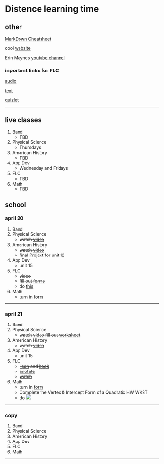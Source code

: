 <!--ha ha funny things
	There was a tragic event last night there was a kid named Jacob who spilled some mashed potatoes on his plate most people thought it was funny but the man who is making us write this did not find it funny, and this is that story. Before we start I would like to give a thesis about this topic. 
-->
# Distence learning time
## other
[MarkDown Cheatsheet](https://github.com/adam-p/markdown-here/wiki/Markdown-Cheatsheet "On Github")

cool [website](https://www.windows93.net "windows93")

Erin Maynes [youtube channel](https://www.youtube.com/channel/UCkH9EgsUJJhHA4SB_eg1g4g "youtube channel")

### inportent links for FLC
[audio](https://shakespeare.folger.edu/listen/romeo-and-juliet/ "audio")

[text](https://www.folgerdigitaltexts.org/html/Rom.html#line-1.1.0 "book")

[quizlet](https://quizlet.com/_6emoag?x=1jqt&i=13lg3c "quizlet")

***



## live classes
1. Band
	* TBD
2. Physical Science
	* Thursdays
3. Amarican History
	* TBD
4. App Dev
	* Wednesday and Fridays
5. FLC
	* TBD
6. Math
	* TBD

## school
<!--### March 30th
---
1. Band
	* Clean Tuba due Apr 13
	* ~~[How to clean tuba Mouthpiece](https://www.youtube.com/watch?v=7haTc8lHSMc "video")~~
	* ~~[how to clean tuba](https://www.youtube.com/watch?v=nNdFQigLF40 "video")~~
2. Physical Science
	* ~~Physical/Chemical Properties Worksheet~~
3. Amarican History
	* ~~watch [video](https://uaschools.instructure.com/courses/4142/files/526293?module_item_id=147640 "video")~~
4. App Dev
	* ~~Unit 11~~
5. FLC
	* ~~fill out this google [form](https://forms.gle/f2ksj3mbQSiCeezr7 "form")~~
6. Math
	* ~~fill out this google [form](https://forms.gle/DBrLsqj1fsx6jG6u5 "form")~~
---

### march 31st
1. Band
	* ~~Nothing~~
2. Physical Science
	* ~~Check ansers w/ [this](https://drive.google.com/open?id=1m3NzL-KOk2AVp8Jw0_QLy5Bz0aQ2UYhN "video")~~
	* ~~Watch this [video](https://youtu.be/tsI9c_SIJbI "video")~~
	* ~~Do This [Worksheet](https://drive.google.com/file/d/0B7GiQq4i5D4oUGxCd2JxOWlwNy1WWTJrVUJObVBzSWJlUy1v/view?usp=sharing "worksheet")~~
	* ~~Take [Cornell Notes capter 15 section 2](https://docs.google.com/document/d/1WgLsIp7j9Ko7zOVGVOS7zw0Vnm65jhWX8EEB43JgDbo/edit?usp=sharing "worksheet")~~
	* Quiz friday [quizlet](https://docs.google.com/document/d/1WgLsIp7j9Ko7zOVGVOS7zw0Vnm65jhWX8EEB43JgDbo/edit?usp=sharing "quizlet")
3. Amarican History
	* ~~Watch this [video](https://uaschools.instructure.com/courses/4142/files/526494/download?download_frd=1 "video")~~
	* Unit review questions [submission](https://uaschools.instructure.com/courses/4142/assignments/35139 "assignment")
4. App Dev
	* ~~unit 11 [study guide](https://drive.google.com/file/d/1QY0W9hgQeK4SDf5k26d6eJmmNAsLjs2n/view?usp=sharing "worksheet")~~
	* unit 1-10 [review](https://uaschools.instructure.com/courses/4319/quizzes/16216?module_item_id=137064 "assignment")
5. FLC
	* work on quarter 3 reflection [paragraphs](https://docs.google.com/document/d/1M39coHZykgvD2H88vC1CFOBgE5Anl6TWf4euQmcm1v8/edit?usp=sharing "assignment")
6. Math
	* ~~Watch Quadratic Formula [video]()~~
	* ~~The 3 [questions](https://www.yumpu.com/en/document/read/43224976/134-hw-quadratic-formula-worksheet-intropdf "worksheet")~~
---

### April 1
1. Band
	* ~~Nothing~~
2. Physical Science
	* ~~Check ansers [here](https://drive.google.com/file/d/1PAOpVmu2YlxkYRkkTv-ENVBQJJoN-Y0f/view?usp=sharing "video")~~
	* ~~Watch [video](https://drive.google.com/file/d/1CYBvoTZeOJ-jB9GCL8NBwQHJzE-Tuyvy/view?usp=sharing "video")~~
	* ~~do [worksheet](https://docs.google.com/document/d/1JM0MNihQiPBBGkQ2Bp91SPQRIVgN9JuXH_LSsH7NhgU/edit?usp=sharing "worksheet")~~
3. Amarican History
	* Unit review questions [submission](https://uaschools.instructure.com/courses/4142/assignments/35139 "assignment")
4. App Dev
	* ~~unit 1-10 review repetable [quiz](https://uaschools.instructure.com/courses/4319/quizzes/16216 "quiz")~~
5. FLC
	* work on quarter 3 reflection [paragraphs](https://docs.google.com/document/d/1M39coHZykgvD2H88vC1CFOBgE5Anl6TWf4euQmcm1v8/edit?usp=sharing "assignment")
6. Math
	* ~~worksheet~~
---

### April 2
1. Band
	* ~~Nothing~~
2. Physical Science
	* ~~live class at [9:15](https://zoom.us/j/263847054?pwd=eDFYK0tiV1BzRk5zVG5oYnpqNGpTQT09 "zoom url")~~
	* ~~[lab](https://uaschools.schoology.com/assignments/2423925939/info "assignment")~~
3. Amarican History
	* Unit review questions [submission](https://uaschools.instructure.com/courses/4142/assignments/35139 "assignment")
4. App Dev
	* unit 12
5. FLC
	* work on quarter 3 reflection [paragraphs](https://docs.google.com/document/d/1M39coHZykgvD2H88vC1CFOBgE5Anl6TWf4euQmcm1v8/edit?usp=sharing "assignment")
6. Math
	* [video](https://www.youtube.com/channel/UCkH9EgsUJJhHA4SB_eg1g4g "youtube channel")
---

### April 3
1. Band
	* ~~nothing~~
2. Physical Science
	* ~~turn in [lab](https://uaschools.schoology.com/assignments/2423925939/info "assignment")~~
	* ~~Ring of Truth [EdPuzzle](https://edpuzzle.com/assignments/5e7fa60cbf973d3f0f6722b1/watch "edpuzzle")~~
3. Amarican History
	* Unit review questions [submission](https://uaschools.instructure.com/courses/4142/assignments/35139 "assignment")
4. App Dev
	* unit 12
5. FLC
	* work on quarter 3 reflection [paragraphs](https://docs.google.com/document/d/1M39coHZykgvD2H88vC1CFOBgE5Anl6TWf4euQmcm1v8/edit?usp=sharing "assignment")
6. Math
---

### April 6
1. Band
	* ~~nothing~~
2. Physical Science
	* Watch [recaction](https://drive.google.com/file/d/17bhlnKGsFQdh0IvRqZBunVCgnj3RDhug/view?usp=sharing "video")
	* watch [edpuzzle](https://edpuzzle.com/assignments/5e7fa798cc61b53eecb6878c/watch "video")
	* [worksheet](https://drive.google.com/file/d/0B7GiQq4i5D4oMTBWd3lMelNZd3ZXNksxaEZEb0xtaVlUbEZF/view?usp=sharing "worksheet") w/ [video](https://drive.google.com/file/d/1gmtn2OdVCtXnv9oIKM-rDZUxgV4OdVZl/view?usp=sharing	"video")
	* test review [guide](https://docs.google.com/document/d/1cg2PTBjjFzHnfGVfd-Ibj-uvHX7bQ6pu1mRwvdbkuOc/edit?usp=sharing) pg 1
3. American History
	* ~~Watch [recaction](https://drive.google.com/file/d/17bhlnKGsFQdh0IvRqZBunVCgnj3RDhug/view?usp=sharing "video")~~
	* ~~watch [edpuzzle](https://edpuzzle.com/assignments/5e7fa798cc61b53eecb6878c/watch "video")~~
	* ~~[worksheet](https://drive.google.com/file/d/0B7GiQq4i5D4oMTBWd3lMelNZd3ZXNksxaEZEb0xtaVlUbEZF/view?usp=sharing "worksheet") w/ [video](https://drive.google.com/file/d/1gmtn2OdVCtXnv9oIKM-rDZUxgV4OdVZl/view?usp=sharing	"video")~~
	* ~~test review [guide](https://docs.google.com/document/d/1cg2PTBjjFzHnfGVfd-Ibj-uvHX7bQ6pu1mRwvdbkuOc/edit?usp=sharing) pg 1~~
3. Amarican History
	* ~~[slides](https://docs.google.com/presentation/d/1G94DsXyJnMZr0y1HmjSjc0Kn9K5vc9n-PhWRKk-w-F0/edit "slides")~~
	* ~~[video](https://uaschools.instructure.com/courses/4142/files/547098/download?download_frd=1 "video")~~
4. App Dev
	* unit 12
5. FLC
	* [Living History Assignment](https://docs.google.com/document/d/11jD9VHEqSwqH2QCQoHfrpBoxxZP7U-Ws6MibRzlSglg/edit?usp=sharing "assignment") and explanation [video](https://uaschools.schoology.com/system/files/attachments/files/m/202004/course/2150433587/Living_History_assignment_explained__5e87dea2d54d3.mp4 "video")
6. Math
	* ~~[Quiz](https://uaschools.schoology.com/course/2153651015/assessments/2448608327 "QUIZ")~~
	* ~~homework check [google form](https://docs.google.com/forms/d/e/1FAIpQLScvVXsmNq2_p5EedrV3IjqgxugIFT7RXC1-ivFL_NcX-x0K_Q/viewform?usp=sf_link "form")~~
---

### April 7
1. Band
	* [recording](https://uaschools.instructure.com/courses/6067/assignments/36502 "assigment")
2. Physical Science
	* Baggie [lab](https://drive.google.com/file/d/0B7GiQq4i5D4odUI3UmprbWczRUw4a0pTZVNwYjc5Wlo2ckVn/view?usp=sharing "worksheet")
	* Baggie [lab](https://drive.google.com/file/d/13-FkNonU3kw9zxnUF13IaHJSvZ936SyT/view?usp=sharing "video")
3. Amarican History
	* [video](https://uaschools.instructure.com/courses/4142/files/549826/download?wrap=1 "video")
	* [slides](https://docs.google.com/presentation/d/1G94DsXyJnMZr0y1HmjSjc0Kn9K5vc9n-PhWRKk-w-F0/edit "slides")
4. App Dev
	* unit 12
5. FLC
	* [Living History Assignment](https://docs.google.com/document/d/11jD9VHEqSwqH2QCQoHfrpBoxxZP7U-Ws6MibRzlSglg/edit?usp=sharing "assignment") and explenation [video](https://uaschools.schoology.com/system/files/attachments/files/m/202004/course/2150433587/Living_History_assignment_explained__5e87dea2d54d3.mp4 "video")
	* open [pdf](https://uaschools.schoology.com/system/files/attachments/files/m/202004/course/2150433587/Shakespeare_background_article_5e87dea2a4fd5.pdf "worksheet") in notablity
	* google [form](https://forms.gle/EDWP6j66QgCVmbQ39 "form")
6. Math
	* [Worksheet](https://uaschools.schoology.com/system/files/attachments/files/m/202004/course/2153651014/Section_9.1_Day_3_HW_WKST_5e8a41ee6435c.pdf "worksheet")
---

### april 8
1. ~~Band~~
	* ~~nothing~~
2. Physical Science
	* ~~baggie lab~~
	* ~~watch [video](https://drive.google.com/file/d/1CYBvoTZeOJ-jB9GCL8NBwQHJzE-Tuyvy/view?usp=sharing "video")~~
	* ~~do [worksheet]( https://docs.google.com/document/d/1JM0MNihQiPBBGkQ2Bp91SPQRIVgN9JuXH_LSsH7NhgU/edit?usp=sharing "worksheet")~~
3. Amarican History
	* ~~[video](https://uaschools.instructure.com/courses/4142/files/549826/download?wrap=1 "video")~~
	* ~~[slides](https://docs.google.com/presentation/d/1G94DsXyJnMZr0y1HmjSjc0Kn9K5vc9n-PhWRKk-w-F0/edit "slides")~~
4. App Dev
	* unit 12
5. FLC
	* [Living History Assignment](https://docs.google.com/document/d/1DlKIg8xD59uRZt5i9yHmZ1twUypEbCyTZlmouw9rD7Q/editb "assignment") and explenation [video](https://uaschools.schoology.com/system/files/attachments/files/m/202004/course/2150433587/Living_History_assignment_explained__5e87dea2d54d3.mp4 "video")
	* ~~open [pdf](https://uaschools.schoology.com/system/files/attachments/files/m/202004/course/2150433587/Shakespeare_background_article_5e87dea2a4fd5.pdf "worksheet") in notablity~~
	* ~~google [form](https://forms.gle/EDWP6j66QgCVmbQ39 "form")~~
	* ~~Common words sakespeare uses [quizlet](https://quizlet.com/_6emoag?x=1jqt&i=13lg3c "quizlet")~~
6. Math
	* [Worksheet](https://uaschools.schoology.com/system/files/attachments/files/m/202004/course/2153651014/Section_9.1_Day_3_HW_WKST_5e8a41ee6435c.pdf "worksheet")
	* [Video](https://www.youtube.com/watch?v=Ne4pYsNhbm0 "video")
	* [worksheet](https://uaschools.schoology.com/system/files/attachments/files/m/202004/course/2153651014/Algebra_Section_9.2_Day_1_5e8cead80548d.pdf "worksheet") w/ video
	* [worksheet](https://uaschools.schoology.com/system/files/attachments/files/m/202004/course/2153651014/Algebra_Section_9.2_Day_1_HW_WKST_5e8ced00393eb.pdf "worksheet")
---

### april 9
1. ~~Band~~
	* ~~nothing~~
2. ~~Physical Science~~
	* ~~nothing~~
3. American History
	* ~~[form](https://forms.gle/4XiGqJpdCYFq8wet5 "form")~~
	* ~~[form](https://forms.gle/oXNeiauDDi1gp6CH9 "form")~~
	* ~~[form](https://forms.gle/Rddb7nGnWw7tuNnV8 "form")~~
4. App Dev
	* unit 12
5. FLC
	* [Living History Assignment](https://docs.google.com/document/d/1DlKIg8xD59uRZt5i9yHmZ1twUypEbCyTZlmouw9rD7Q/edit?usp=sharing "assignment")
	* write a sentince using shackspear words [here](https://uaschools.schoology.com/course/2150433587/materials/discussion/view/2446248128 "assimentn ")
	* watch [video](https://uaschools.schoology.com/course/2150433587/materials/gp/2446248136 "video")
6. Math
	* [Worksheet](https://uaschools.schoology.com/system/files/attachments/files/m/202004/course/2153651014/Section_9.1_Day_3_HW_WKST_5e8a41ee6435c.pdf "worksheet")
	* [Video](https://www.youtube.com/watch?v=Ne4pYsNhbm0 "video")
	* [worksheet](https://uaschools.schoology.com/system/files/attachments/files/m/202004/course/2153651014/Algebra_Section_9.2_Day_1_5e8cead80548d.pdf "worksheet") w/ video
	* [worksheet](https://uaschools.schoology.com/system/files/attachments/files/m/202004/course/2153651014/Algebra_Section_9.2_Day_1_HW_WKST_5e8ced00393eb.pdf "worksheet")
---

### april 13
1. ~~Band~~
	* ~~nothing~~
2. Physical Science
	* [TEST](https://uaschools.schoology.com/assignment/2464342745/assessment "TEST")
	* [TEST SECOND PART](https://uaschools.schoology.com/course/2149328409/materials/discussion/view/2460706725 "TEST")
3. American History
	* ~~[video](https://uaschools.instructure.com/courses/4142/files/563554/download?wrap=1 "video")~~
	* ~~[slides](https://docs.google.com/presentation/d/1G94DsXyJnMZr0y1HmjSjc0Kn9K5vc9n-PhWRKk-w-F0/edit "slides")~~
4. App Dev
	* unit 13
5. FLC
	* ~~[watch](https://uaschools.schoology.com/course/2150433587/materials/gp/2461318036 "video")~~
	* ~~[read](https://docs.google.com/document/d/1ei6xkxXxQ9MfNl3T8A91w9bP85Sf7gBOV9wwbPYulVM/edit?usp=sharing "artical")~~
	* ~~[watch](https://edpuzzle.com/assignments/5e87b325b8b1963f85fff2a5/watch "edpuzzle")~~
	* ~~[watch](https://edpuzzle.com/assignments/5e87b325b694653f8a710849/watch "edpuzzle")~~
	* ~~[watch](https://edpuzzle.com/assignments/5e90afc338498c3f15a8394a/watch "edpuzzle")~~
6. Math
	* ~~nothing~~
---

### april 14
1. ~~Band~~
	* ~~nothing~~
2. Physical Science
	* ~~[TEST](https://uaschools.schoology.com/assignment/2464342745/assessment "TEST")~~
	* [TEST SECOND PART](https://uaschools.schoology.com/course/2149328409/materials/discussion/view/2460706725 "TEST")
3. American History
	* final [Project](https://uaschools.instructure.com/courses/4142/assignments/38083 "final") for unit 12
		* Due friday
4. App Dev
	* unit 13
5. FLC
	* ~~read [slides](https://docs.google.com/presentation/d/1tP7fJmRYn3FGs7T7LGwj6CVGodsGSbTFob6SxUDm4EA/edit?usp=sharing "slides") 6-9~~
6. Math
	* ~~[worksheet](https://uaschools.schoology.com/system/files/attachments/files/m/202004/course/2153651014/Graphing_a_Parabola_from_Vertex_Form_HW_WKST_5e94701f03d29.pdf "worksheet")~~
---

### april 15
1. ~~Band~~
	* ~~nothing~~
2. Physical Science
	* [TEST SECOND PART](https://uaschools.schoology.com/course/2149328409/materials/discussion/view/2460706725 "TEST")
3. American History
	* final [Project](https://uaschools.instructure.com/courses/4142/assignments/38083 "final") for unit 12
		* Due friday
4. App Dev
	* unit 13
5. FLC
	* [lisen](https://shakespeare.folger.edu/listen/romeo-and-juliet/ "audio book") and [read](https://www.folgerdigitaltexts.org/html/Rom.html#line-1.1.0 "book")
	* [form](https://forms.gle/xv3yb8MskmL5Jxer8 "form")
6. Math
	* [video](https://www.youtube.com/watch?v=ng2uIqEun_U "video")
	* [worksheet](https://uaschools.schoology.com/system/files/attachments/files/m/202004/course/2153651014/Intercept_Form_of_a_Quadratic_5e947e707a051.pdf "worksheet")
---

### april 16
1. ~~Band~~
2. ~~Physical Science~~
3. American History
	* final [Project](https://uaschools.instructure.com/courses/4142/assignments/38083 "final") for unit 12
		* Due friday
4. App Dev
	* unit 13
5. FLC
	* [video](https://edpuzzle.com/assignments/5e90bc5088dd2e3f1475f55f/watch "video")
6. Math
---

### april 17
1. ~~Band~~
2. Physical Science
	* vocab notes for [slides](https://docs.google.com/presentation/d/15OJ_fUciM72-OYWW0Q207ROiYPtpYL3zp0t2Oc-kVyo/edit?usp=sharing "slides")
3. American History
	* final [Project](https://uaschools.instructure.com/courses/4142/assignments/38083 "final") for unit 12
4. App Dev
	* [quiz](https://uaschools.instructure.com/courses/4319/quizzes/17337?module_item_id=149882 "quiz")
5. FLC
	* [video](https://edpuzzle.com/assignments/5e90bc5088dd2e3f1475f55f/watch "video")
6. Math
	* do all you can
	* turn in [form](https://docs.google.com/forms/d/e/1FAIpQLSdkUlR94rTIFbjzMdlSuOp5zB_Y1t50VNBNtSemCBYzNnMZyg/viewform?usp=sf_link "form")
--->

### april 20
1. Band
2. Physical Science
	* ~~watch [video](https://youtu.be/yQP4UJhNn0I "video")~~
3. American History
	* ~~watch [video](https://uaschools.instructure.com/courses/4142/files/584217/download?wrap=1 "video")~~
	* final [Project](https://uaschools.instructure.com/courses/4142/assignments/38083 "final") for unit 12
4. App Dev
	* unit 15
5. FLC
	* ~~[video](https://uaschools.schoology.com/system/files/attachments/files/m/202004/course/2150433587/RJ_Recap_Video_5e9a0aa43f1b0.mp4 "video")~~
	* ~~fill out [forms](https://forms.gle/GEVa1jCJs4tkSYu57 "forms")~~
	* do [this](https://docs.google.com/document/d/1-0jzfM3DS-dgqcLHDl7eexUapMEKUCsSOA1ILrfsD9A/edit "assiment")
6. Math
	* turn in [form](https://docs.google.com/forms/d/e/1FAIpQLSdkUlR94rTIFbjzMdlSuOp5zB_Y1t50VNBNtSemCBYzNnMZyg/viewform?usp=sf_link "form")
---

### april 21
1. Band
2. Physical Science
	* ~~watch [video](https://drive.google.com/file/d/1gbr7e5hyCbDvYau-tmak7MuOiyVOrgod/view?usp=sharing "video") fill out [worksheet](https://drive.google.com/file/d/0B7GiQq4i5D4oN2pZOFNNQzZNbFROZXprOG1wZXRkbklpNXBZ/view?usp=sharing "worksheet")~~
3. American History
	* ~~watch [video](https://uaschools.instructure.com/courses/4142/files/586009/download?wrap=1 "video")~~
4. App Dev
	* unit 15
5. FLC
	* ~~[lison](https://shakespeare.folger.edu/listen/romeo-and-juliet/ "audio") and [book](https://www.folgerdigitaltexts.org/html/Rom.html#line-1.1.0 "book")~~
	* [anotate](https://docs.google.com/document/d/1qLV1aCqPoyK9utvNx1r5K-k_CO-WAcS9Tt8fEXnIyMM/edit?usp=sharing "worksheet")
	* ~~[watch](https://edpuzzle.com/assignments/5e99da98a5b7d33f14e5e890/watch "video")~~
6. Math
	* turn in [form](https://docs.google.com/forms/d/e/1FAIpQLSdkUlR94rTIFbjzMdlSuOp5zB_Y1t50VNBNtSemCBYzNnMZyg/viewform?usp=sf_link "form")
	* Complete the Vertex & Intercept Form of a Quadratic HW [WKST]()
	* do <img src="https://lh4.googleusercontent.com/u6Ov-GVQUvGJ5aL9tBmEVeHwI8whTaQDHOunqyDPb14bXPWe_g5y_1GF7sULq5jg7kdmnpuUluvb619bE2qr=w1440-h804">
---

### copy
1. Band
2. Physical Science
3. American History
4. App Dev
5. FLC
6. Math
---
